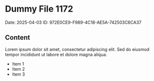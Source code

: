 # Dummy File 1172

Date: 2025-04-03
ID: 972E0CE9-F989-4C18-AE5A-742503C6CA37

## Content

Lorem ipsum dolor sit amet, consectetur adipiscing elit.
Sed do eiusmod tempor incididunt ut labore et dolore magna aliqua.

* Item 1
* Item 2
* Item 3

